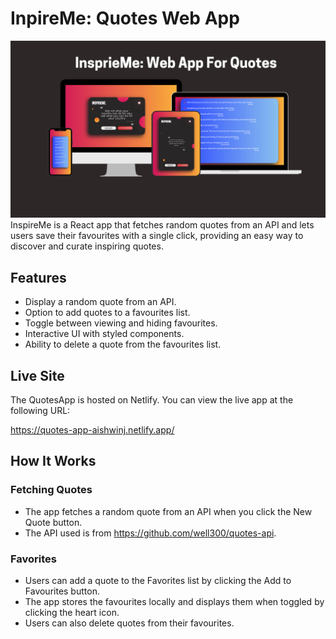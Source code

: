 # InpireMe: Quotes Web App

![Mockup](quotes-app/Mockup.png)
InspireMe is a React app that fetches random quotes from an API and lets users save their favourites with a single click, providing an easy way to discover and curate inspiring quotes.

## Features

- Display a random quote from an API.
- Option to add quotes to a favourites list.
- Toggle between viewing and hiding favourites.
- Interactive UI with styled components.
- Ability to delete a quote from the favourites list.


## Live Site
The QuotesApp is hosted on Netlify. You can view the live app at the following URL:

https://quotes-app-aishwinj.netlify.app/

## How It Works
### Fetching Quotes
- The app fetches a random quote from an API when you click the New Quote button.
- The API used is from https://github.com/well300/quotes-api.
  
### Favorites
- Users can add a quote to the Favorites list by clicking the Add to Favourites button.
- The app stores the favourites locally and displays them when toggled by clicking the heart icon.
- Users can also delete quotes from their favourites.
